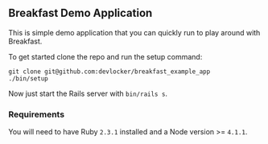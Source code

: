 ## Breakfast Demo Application

This is simple demo application that you can quickly run to play around with
Breakfast.

To get started clone the repo and run the setup command:

```
git clone git@github.com:devlocker/breakfast_example_app
./bin/setup
```

Now just start the Rails server with `bin/rails s`.

### Requirements

You will need to have Ruby `2.3.1` installed and a Node version >= `4.1.1`.
